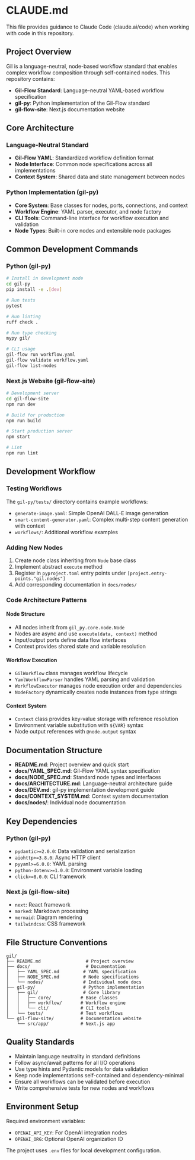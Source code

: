 # CLAUDE.md

This file provides guidance to Claude Code (claude.ai/code) when working with code in this repository.

## Project Overview

Gil is a language-neutral, node-based workflow standard that enables complex workflow composition through self-contained nodes. This repository contains:

- **Gil-Flow Standard**: Language-neutral YAML-based workflow specification
- **gil-py**: Python implementation of the Gil-Flow standard
- **gil-flow-site**: Next.js documentation website

## Core Architecture

### Language-Neutral Standard
- **Gil-Flow YAML**: Standardized workflow definition format
- **Node Interface**: Common node specifications across all implementations
- **Context System**: Shared data and state management between nodes

### Python Implementation (gil-py)
- **Core System**: Base classes for nodes, ports, connections, and context
- **Workflow Engine**: YAML parser, executor, and node factory
- **CLI Tools**: Command-line interface for workflow execution and validation
- **Node Types**: Built-in core nodes and extensible node packages

## Common Development Commands

### Python (gil-py)
```bash
# Install in development mode
cd gil-py
pip install -e .[dev]

# Run tests
pytest

# Run linting
ruff check .

# Run type checking
mypy gil/

# CLI usage
gil-flow run workflow.yaml
gil-flow validate workflow.yaml
gil-flow list-nodes
```

### Next.js Website (gil-flow-site)
```bash
# Development server
cd gil-flow-site
npm run dev

# Build for production
npm run build

# Start production server
npm start

# Lint
npm run lint
```

## Development Workflow

### Testing Workflows
The `gil-py/tests/` directory contains example workflows:
- `generate-image.yaml`: Simple OpenAI DALL-E image generation
- `smart-content-generator.yaml`: Complex multi-step content generation with context
- `workflows/`: Additional workflow examples

### Adding New Nodes
1. Create node class inheriting from `Node` base class
2. Implement abstract `execute` method
3. Register in `pyproject.toml` entry points under `[project.entry-points."gil.nodes"]`
4. Add corresponding documentation in `docs/nodes/`

### Code Architecture Patterns

#### Node Structure
- All nodes inherit from `gil_py.core.node.Node`
- Nodes are async and use `execute(data, context)` method
- Input/output ports define data flow interfaces
- Context provides shared state and variable resolution

#### Workflow Execution
- `GilWorkflow` class manages workflow lifecycle
- `YamlWorkflowParser` handles YAML parsing and validation
- `WorkflowExecutor` manages node execution order and dependencies
- `NodeFactory` dynamically creates node instances from type strings

#### Context System
- `Context` class provides key-value storage with reference resolution
- Environment variable substitution with `${VAR}` syntax
- Node output references with `@node.output` syntax

## Documentation Structure

- **README.md**: Project overview and quick start
- **docs/YAML_SPEC.md**: Gil-Flow YAML syntax specification
- **docs/NODE_SPEC.md**: Standard node types and interfaces
- **docs/ARCHITECTURE.md**: Language-neutral architecture guide
- **docs/DEV.md**: gil-py implementation development guide
- **docs/CONTEXT_SYSTEM.md**: Context system documentation
- **docs/nodes/**: Individual node documentation

## Key Dependencies

### Python (gil-py)
- `pydantic>=2.0.0`: Data validation and serialization
- `aiohttp>=3.8.0`: Async HTTP client
- `pyyaml>=6.0.0`: YAML parsing
- `python-dotenv>=1.0.0`: Environment variable loading
- `click>=8.0.0`: CLI framework

### Next.js (gil-flow-site)
- `next`: React framework
- `marked`: Markdown processing
- `mermaid`: Diagram rendering
- `tailwindcss`: CSS framework

## File Structure Conventions

```
gil/
├── README.md                 # Project overview
├── docs/                     # Documentation
│   ├── YAML_SPEC.md         # YAML specification
│   ├── NODE_SPEC.md         # Node specifications
│   └── nodes/               # Individual node docs
├── gil-py/                  # Python implementation
│   ├── gil/                 # Core library
│   │   ├── core/           # Base classes
│   │   ├── workflow/       # Workflow engine
│   │   └── cli/            # CLI tools
│   └── tests/              # Test workflows
└── gil-flow-site/          # Documentation website
    └── src/app/            # Next.js app
```

## Quality Standards

- Maintain language neutrality in standard definitions
- Follow async/await patterns for all I/O operations
- Use type hints and Pydantic models for data validation
- Keep node implementations self-contained and dependency-minimal
- Ensure all workflows can be validated before execution
- Write comprehensive tests for new nodes and workflows

## Environment Setup

Required environment variables:
- `OPENAI_API_KEY`: For OpenAI integration nodes
- `OPENAI_ORG`: Optional OpenAI organization ID

The project uses `.env` files for local development configuration.